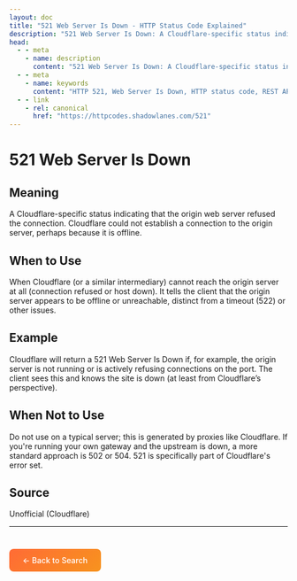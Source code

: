 ```yaml
---
layout: doc
title: "521 Web Server Is Down - HTTP Status Code Explained"
description: "521 Web Server Is Down: A Cloudflare-specific status indicating that the origin web server refused the connection. Cloudflare could not establish a connectio..."
head:
  - - meta
    - name: description
      content: "521 Web Server Is Down: A Cloudflare-specific status indicating that the origin web server refused the connection. Cloudflare could not establish a connectio..."
  - - meta
    - name: keywords
      content: "HTTP 521, Web Server Is Down, HTTP status code, REST API, web development"
  - - link
    - rel: canonical
      href: "https://httpcodes.shadowlanes.com/521"
---
```


# 521 Web Server Is Down

## Meaning

A Cloudflare-specific status indicating that the origin web server refused the connection. Cloudflare could not establish a connection to the origin server, perhaps because it is offline.

## When to Use

When Cloudflare (or a similar intermediary) cannot reach the origin server at all (connection refused or host down). It tells the client that the origin server appears to be offline or unreachable, distinct from a timeout (522) or other issues.

## Example

Cloudflare will return a 521 Web Server Is Down if, for example, the origin server is not running or is actively refusing connections on the port. The client sees this and knows the site is down (at least from Cloudflare’s perspective).

## When Not to Use

Do not use on a typical server; this is generated by proxies like Cloudflare. If you're running your own gateway and the upstream is down, a more standard approach is 502 or 504. 521 is specifically part of Cloudflare's error set.

## Source

Unofficial (Cloudflare)

---

<div style="margin-top: 40px;">
  <a href="/" style="display: inline-block; padding: 12px 24px; background: linear-gradient(135deg, #ff6b35, #f7931e); color: white; text-decoration: none; border-radius: 8px; font-weight: 500;">← Back to Search</a>
</div>
